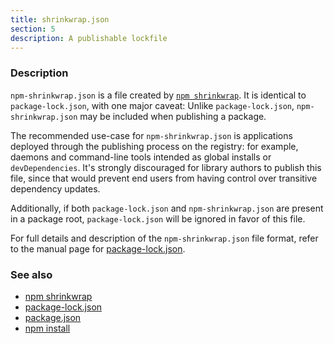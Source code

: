 ```yaml
---
title: shrinkwrap.json
section: 5
description: A publishable lockfile
---
```


### Description

`npm-shrinkwrap.json` is a file created by [`npm shrinkwrap`](/cli-commands/shrinkwrap). It is identical to
`package-lock.json`, with one major caveat: Unlike `package-lock.json`,
`npm-shrinkwrap.json` may be included when publishing a package.

The recommended use-case for `npm-shrinkwrap.json` is applications deployed
through the publishing process on the registry: for example, daemons and
command-line tools intended as global installs or `devDependencies`. It's
strongly discouraged for library authors to publish this file, since that would
prevent end users from having control over transitive dependency updates.

Additionally, if both `package-lock.json` and `npm-shrinkwrap.json` are present
in a package root, `package-lock.json` will be ignored in favor of this file.

For full details and description of the `npm-shrinkwrap.json` file format, refer
to the manual page for [package-lock.json](/configuring-npm/package-lock-json).

### See also

* [npm shrinkwrap](/cli-commands/shrinkwrap)
* [package-lock.json](/configuring-npm/package-lock-json)
* [package.json](/configuring-npm/package-json)
* [npm install](/cli-commands/install)
